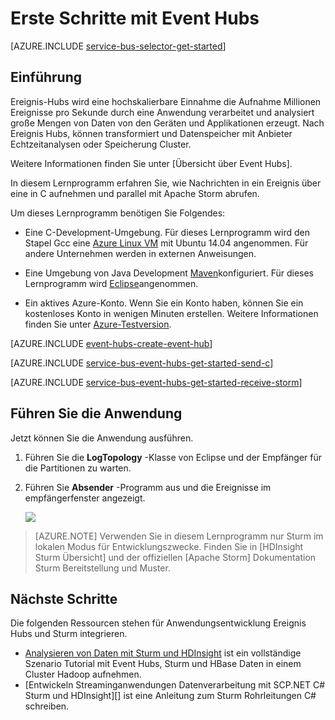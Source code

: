 <properties
    pageTitle="Erste Schritte mit Ereignis Hubs mit C und Apache Storm | Microsoft Azure"
    description="Dieses Lernprogramm den Einstieg in Azure Ereignis Hubs; Senden von Ereignissen in C# und in einem Apache Storm-Cluster empfangen."
    services="event-hubs"
    documentationCenter=""
    authors="jtaubensee"
    manager="timlt"
    editor=""/>

<tags
    ms.service="event-hubs"
    ms.workload="na"
    ms.tgt_pltfrm="c"
    ms.devlang="java"
    ms.topic="article"
    ms.date="08/16/2016"
    ms.author="jotaub;sethm"/>

# <a name="get-started-with-event-hubs"></a>Erste Schritte mit Event Hubs

[AZURE.INCLUDE [service-bus-selector-get-started](../../includes/service-bus-selector-get-started.md)]

## <a name="introduction"></a>Einführung

Ereignis-Hubs wird eine hochskalierbare Einnahme die Aufnahme Millionen Ereignisse pro Sekunde durch eine Anwendung verarbeitet und analysiert große Mengen von Daten von den Geräten und Applikationen erzeugt. Nach Ereignis Hubs, können transformiert und Datenspeicher mit Anbieter Echtzeitanalysen oder Speicherung Cluster.

Weitere Informationen finden Sie unter [Übersicht über Event Hubs].

In diesem Lernprogramm erfahren Sie, wie Nachrichten in ein Ereignis über eine in C aufnehmen und parallel mit Apache Storm abrufen.

Um dieses Lernprogramm benötigen Sie Folgendes:

+ Eine C-Development-Umgebung. Für dieses Lernprogramm wird den Stapel Gcc eine [Azure Linux VM](../virtual-machines/virtual-machines-linux-quick-create-cli.md) mit Ubuntu 14.04 angenommen. Für andere Unternehmen werden in externen Anweisungen.

+ Eine Umgebung von Java Development [Maven](http://maven.apache.org/)konfiguriert. Für dieses Lernprogramm wird [Eclipse](https://www.eclipse.org/)angenommen.

+ Ein aktives Azure-Konto. Wenn Sie ein Konto haben, können Sie ein kostenloses Konto in wenigen Minuten erstellen. Weitere Informationen finden Sie unter [Azure-Testversion](https://azure.microsoft.com/pricing/free-trial/).

[AZURE.INCLUDE [event-hubs-create-event-hub](../../includes/event-hubs-create-event-hub.md)]

[AZURE.INCLUDE [service-bus-event-hubs-get-started-send-c](../../includes/service-bus-event-hubs-get-started-send-c.md)]

[AZURE.INCLUDE [service-bus-event-hubs-get-started-receive-storm](../../includes/service-bus-event-hubs-get-started-receive-storm.md)]

## <a name="run-the-applications"></a>Führen Sie die Anwendung

Jetzt können Sie die Anwendung ausführen.

1.  Führen Sie die **LogTopology** -Klasse von Eclipse und der Empfänger für die Partitionen zu warten.

2.  Führen Sie **Absender** -Programm aus und die Ereignisse im empfängerfenster angezeigt.

    ![][23]

> [AZURE.NOTE] Verwenden Sie in diesem Lernprogramm nur Sturm im lokalen Modus für Entwicklungszwecke. Finden Sie in [HDInsight Sturm Übersicht] und der offiziellen [Apache Storm] Dokumentation Sturm Bereitstellung und Muster.

## <a name="next-steps"></a>Nächste Schritte

Die folgenden Ressourcen stehen für Anwendungsentwicklung Ereignis Hubs und Sturm integrieren.

- [Analysieren von Daten mit Sturm und HDInsight][] ist ein vollständige Szenario Tutorial mit Event Hubs, Sturm und HBase Daten in einem Cluster Hadoop aufnehmen.
- [Entwickeln Streaminganwendungen Datenverarbeitung mit SCP.NET C# Sturm und HDInsight][] ist eine Anleitung zum Sturm Rohrleitungen C# schreiben.

<!-- Images. -->
[23]: ./media/event-hubs-c-storm-getstarted/receive-storm3.png

<!-- Links -->
[Azure classic portal]: https://manage.windowsazure.com/
[Event Processor Host]: https://www.nuget.org/packages/Microsoft.Azure.ServiceBus.EventProcessorHost
[Übersicht über Hubs]: event-hubs-overview.md

[Apache Sturm]: https://storm.incubator.apache.org
[Übersicht über die HDInsight Sturm]: ../hdinsight/hdinsight-storm-overview.md/
[Analysieren von Daten mit Sturm und HDInsight]: ../hdinsight/hdinsight-storm-sensor-data-analysis.md
[Entwickeln von Streaminganwendungen Datenverarbeitung mit SCP.NET C# Sturm und HDInsight]: ../hdinsight/hdinsight-storm-develop-csharp-visual-studio-topology.md
